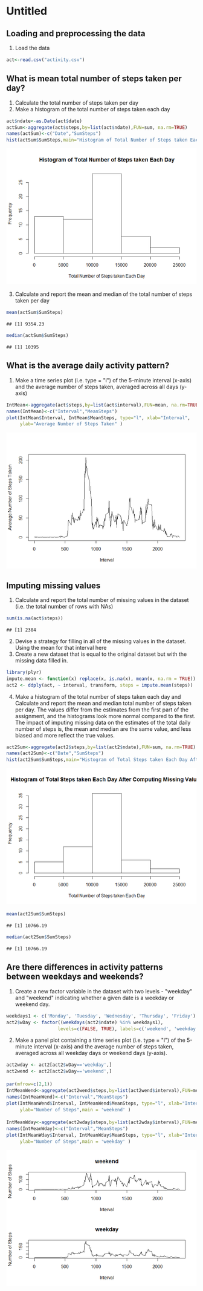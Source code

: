 # Untitled

## Loading and preprocessing the data
1. Load the data

```r
act<-read.csv("activity.csv")
```

## What is mean total number of steps taken per day?
1. Calculate the total number of steps taken per day
2. Make a histogram of the total number of steps taken each day

```r
act$ndate<-as.Date(act$date)
actSum<-aggregate(act$steps,by=list(act$ndate),FUN=sum, na.rm=TRUE)
names(actSum)<-c("Date","SumSteps")
hist(actSum$SumSteps,main="Histogram of Total Number of Steps taken Each Day",xlab='Total Number of Steps taken Each Day')
```

![](PA1_template_files/figure-html/unnamed-chunk-2-1.png)<!-- -->

3. Calculate and report the mean and median of the total number of steps taken per day


```r
mean(actSum$SumSteps)
```

```
## [1] 9354.23
```

```r
median(actSum$SumSteps)
```

```
## [1] 10395
```

## What is the average daily activity pattern?
1. Make a time series plot (i.e. type = "l") of the 5-minute interval (x-axis) and the average number of steps taken, averaged across all days (y-axis)

```r
IntMean<-aggregate(act$steps,by=list(act$interval),FUN=mean, na.rm=TRUE)
names(IntMean)<-c("Interval","MeanSteps")
plot(IntMean$Interval, IntMean$MeanSteps, type="l", xlab="Interval",
     ylab="Average Number of Steps Taken" )
```

![](PA1_template_files/figure-html/unnamed-chunk-4-1.png)<!-- -->

## Imputing missing values
1. Calculate and report the total number of missing values in the dataset (i.e. the total number of rows with NAs)

```r
sum(is.na(act$steps))
```

```
## [1] 2304
```

2. Devise a strategy for filling in all of the missing values in the dataset. Using the mean for that interval here
3. Create a new dataset that is equal to the original dataset but with the missing data filled in.

```r
library(plyr)
impute.mean <- function(x) replace(x, is.na(x), mean(x, na.rm = TRUE))
act2 <- ddply(act, ~ interval, transform, steps = impute.mean(steps))
```

4. Make a histogram of the total number of steps taken each day and Calculate and report the mean and median total number of steps taken per day. The values differ from the estimates from the first part of the assignment, and the histograms look more normal compared to the first. The impact of imputing missing data on the estimates of the total daily number of steps is, the mean and median are the same value, and less biased and more reflect the true values.

```r
act2Sum<-aggregate(act2$steps,by=list(act2$ndate),FUN=sum, na.rm=TRUE)
names(act2Sum)<-c("Date","SumSteps")
hist(act2Sum$SumSteps,main="Histogram of Total Steps taken Each Day After Computing Missing Values",xlab='Total Number of Steps taken Each Day')
```

![](PA1_template_files/figure-html/unnamed-chunk-7-1.png)<!-- -->

```r
mean(act2Sum$SumSteps)
```

```
## [1] 10766.19
```

```r
median(act2Sum$SumSteps)
```

```
## [1] 10766.19
```

## Are there differences in activity patterns between weekdays and weekends?
1. Create a new factor variable in the dataset with two levels - "weekday" and "weekend" indicating whether a given date is a weekday or weekend day.

```r
weekdays1 <- c('Monday', 'Tuesday', 'Wednesday', 'Thursday', 'Friday')
act2$wDay <- factor((weekdays(act2$ndate) %in% weekdays1), 
                   levels=c(FALSE, TRUE), labels=c('weekend', 'weekday'))
```

2. Make a panel plot containing a time series plot (i.e. type = "l") of the 5-minute interval (x-axis) and the average number of steps taken, averaged across all weekday days or weekend days (y-axis). 

```r
act2wday <- act2[act2$wDay=='weekday',]
act2wend <- act2[act2$wDay=='weekend',]

par(mfrow=c(2,1))
IntMeanWend<-aggregate(act2wend$steps,by=list(act2wend$interval),FUN=mean, na.rm=TRUE)
names(IntMeanWend)<-c("Interval","MeanSteps")
plot(IntMeanWend$Interval, IntMeanWend$MeanSteps, type="l", xlab="Interval",
     ylab="Number of Steps",main = 'weekend' )

IntMeanWday<-aggregate(act2wday$steps,by=list(act2wday$interval),FUN=mean, na.rm=TRUE)
names(IntMeanWday)<-c("Interval","MeanSteps")
plot(IntMeanWday$Interval, IntMeanWday$MeanSteps, type="l", xlab="Interval",
     ylab="Number of Steps",main = 'weekday' )
```

![](PA1_template_files/figure-html/unnamed-chunk-9-1.png)<!-- -->
